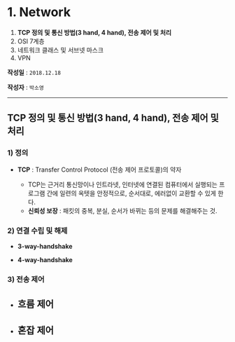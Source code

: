 # 1. Network

1. **TCP 정의 및 통신 방법(3 hand, 4 hand), 전송 제어 및 처리**
2. OSI 7계층
3. 네트워크 클래스 및 서브넷 마스크
4. VPN

**작성일** : ```2018.12.18```

**작성자** : `박소영`



***

## **TCP 정의 및 통신 방법(3 hand, 4 hand), 전송 제어 및 처리**

### 1) 정의

- **TCP** : Transfer Control Protocol (전송 제어 프로토콜)의 약자

  - TCP는 근거리 통신망이나 인트라넷, 인터넷에 연결된 컴퓨터에서 실행되는 프로그램 간에 일련의 옥텟을 안정적으로, 순서대로, 에러없이 교환할 수 있게 한다.
  - **신뢰성 보장** : 패킷의 중복, 분실, 순서가 바뀌는 등의 문제를 해결해주는 것.

  


### 2) 연결 수립 및 해제

- **3-way-handshake**

- **4-way-handshake**

  

### 3) 전송 제어

- **흐름 제어**
  - 
- **혼잡 제어**
  - 

